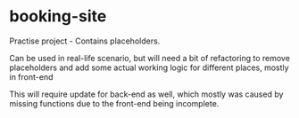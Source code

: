 # booking-site

Practise project - Contains placeholders.

Can be used in real-life scenario, but will need a bit of refactoring
to remove placeholders and add some actual working logic for different places, mostly in front-end

This will require update for back-end as well, which mostly was caused by missing functions due to
the front-end being incomplete.
